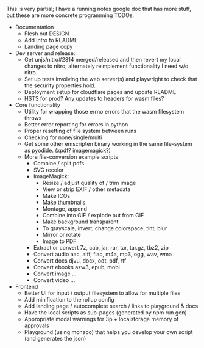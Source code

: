 This is very partial; I have a running notes google doc that has more stuff, but
these are more concrete programming TODOs:
- Documentation
  - Flesh out DESIGN
  - Add intro to README
  - Landing page copy
- Dev server and release:
  - Get unjs/nitro#2814 merged/released and then revert my local changes to
    nitro; alternately reimplement functionality I need w/o nitro.
  - Set up tests involving the web server(s) and playwright to check that the
    security properties hold.
  - Deployment setup for cloudflare pages and update README
  - HSTS for prod? Any updates to headers for wasm files?
- Core functionality
  - Utility for wrapping those errno errors that the wasm filesystem throws
  - Better error reporting for errors in python
  - Proper resetting of file system between runs
  - Checking for none/single/multi
  - Get some other emscripten binary working in the same file-system as pyodide.
    (xpdf? imagemagick?)
  - More file-conversion example scripts
    - Combine / split pdfs
    - SVG recolor
    - ImageMagick:
      - Resize / adjust quality of / trim image
      - View or strip EXIF / other metadata
      - Make ICOs
      - Make thumbnails
      - Montage, append
      - Combine into GIF / explode out from GIF
      - Make background transparent
      - To grayscale, invert, change colorspace, tint, blur
      - Mirror or rotate
      - Image to PDF
    - Extract or convert 7z, cab, jar, rar, tar, tar.gz, tbz2, zip
    - Convert audio aac, aiff, flac, m4a, mp3, ogg, wav, wma
    - Convert docs djvu, docx, odt, pdf, rtf
    - Convert ebooks azw3, epub, mobi
    - Convert image ...
    - Convert video ...
- Frontend
  - Better UI for input / output filesystem to allow for multiple files
  - Add minification to the rollup config
  - Add landing page / autocomplete search / links to playground & docs
  - Have the local scripts as sub-pages (generated by npm run gen)
  - Appropriate modal warnings for 3p + localstorage memory of approvals
  - Playground (using monaco) that helps you develop your own script (and
    generates the json)
